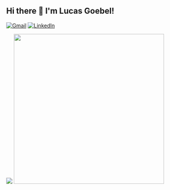 ## Hi there 👋 I'm Lucas Goebel!

[![Gmail](https://img.shields.io/badge/Gmail-D14836?style=flat&logo=gmail&logoColor=white)](mailto:pro.lcsgoebel@gmail.com)
[![LinkedIn](https://img.shields.io/badge/Linkedin-%230077B5.svg?style=flat&logo=linkedin&logoColor=white)](https://linkedin.com/in/lucas-a-goebel)

<picture>
  <source
    srcset="https://github-readme-stats.vercel.app/api?username=lgoebel&hide_title=false&hide_border=false&show_icons=true&include_all_commits=true&count_private=true&line_height=21&rank_icon=github&hide=issues&hide_rank=true&theme=chartreuse-dark"
    media="(prefers-color-scheme: dark)"
  />
  <source
    srcset="https://github-readme-stats.vercel.app/api?username=lgoebel&hide_title=false&hide_border=false&show_icons=true&include_all_commits=true&count_private=true&line_height=21&hide_rank=true&theme=flag-india"
    media="(prefers-color-scheme: light), (prefers-color-scheme: no-preference)"
  />
  <img src="https://github-readme-stats.vercel.app/api?username=anuraghazra&show_icons=true" />
</picture>

<picture>
  <source
    width="400x" srcset="https://github-readme-stats.vercel.app/api/top-langs/?username=lgoebel&hide_progress=true&hide_title=false&hide_border=false&show_icons=true&count_private=true&line_height=21&theme=chartreuse-dark"
    media="(prefers-color-scheme: dark)"
  />
  <source
    width="400x" srcset="https://github-readme-stats.vercel.app/api/top-langs/?username=lgoebel&hide_progress=true&hide_title=false&hide_border=false&show_icons=true&count_private=true&line_height=21&theme=flag-india"
    media="(prefers-color-scheme: light), (prefers-color-scheme: no-preference)"
  />
  <img src="https://github-readme-stats.vercel.app/api?username=anuraghazra&show_icons=true" />
</picture>
